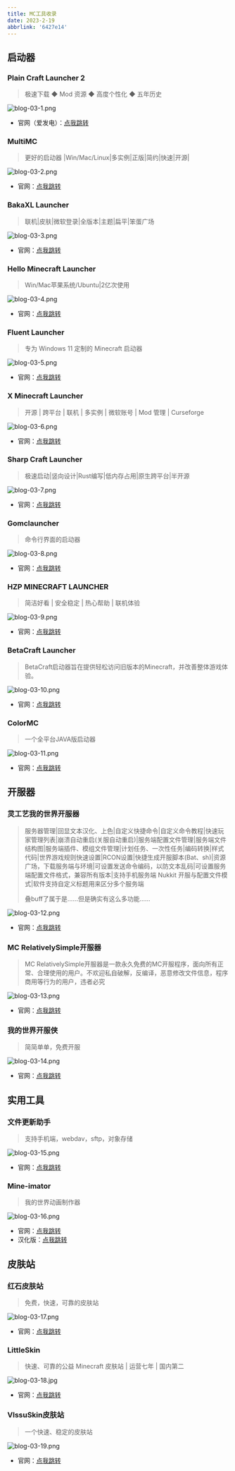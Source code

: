```yaml
---
title: MC工具收录
date: 2023-2-19
abbrlink: '6427e14'
---
```


## 启动器

### Plain Craft Launcher 2 

> 极速下载 ◆ Mod 资源 ◆ 高度个性化 ◆ 五年历史

![blog-03-1.png](https://vip2.loli.io/2023/02/24/eTduHvgN5Oh1Dnf.png)

- 官网（爱发电）：[点我跳转](https://afdian.net/a/LTCat)

### MultiMC

> 更好的启动器 |Win/Mac/Linux|多实例|正版|简约|快速|开源|

![blog-03-2.png](https://vip2.loli.io/2023/02/24/7MfTnpIa1QYXVFW.png)

- 官网：[点我跳转](https://multimc.org/)

### BakaXL Launcher

> 联机|皮肤|微软登录|全版本|主题|扁平|笨蛋广场

![blog-03-3.png](https://vip2.loli.io/2023/02/24/aeIPNT8Dyqs3oUO.png)

- 官网：[点我跳转](https://www.bakaxl.com/)

### Hello Minecraft Launcher

> Win/Mac苹果系统/Ubuntu|2亿次使用

![blog-03-4.png](https://vip2.loli.io/2023/02/24/Ad9z7jcGLwyOXCb.png)

- 官网：[点我跳转](https://hmcl.huangyuhui.net/)

### Fluent Launcher

> 专为 Windows 11 定制的 Minecraft 启动器

![blog-03-5.png](https://vip2.loli.io/2023/02/24/jBU56VfTiescJAD.png)

- 官网：[点我跳转](https://github.com/Xcube-Studio/Natsurainko.FluentLauncher)

### X Minecraft Launcher

> 开源 | 跨平台 | 联机 | 多实例 | 微软账号 | Mod 管理 | Curseforge

![blog-03-6.png](https://vip2.loli.io/2023/02/24/UonxRsFkZH2KhLD.png)

- 官网：[点我跳转](https://xmcl.app/zh)

### Sharp Craft Launcher

> 极速启动|竖向设计|Rust编写|低内存占用|原生跨平台|半开源

![blog-03-7.png](https://vip2.loli.io/2023/02/24/DXjhOAWZIg5c3yP.png)

- 官网：[点我跳转](https://github.com/Steve-xmh/scl)

### Gomclauncher

> 命令行界面的启动器

![blog-03-8.png](https://vip2.loli.io/2023/02/24/a4hG19S7rm6JOBf.png)

- 官网：[点我跳转](https://github.com/xmdhs/gomclauncher)

### HZP MINECRAFT LAUNCHER

> 简洁好看 | 安全稳定 | 热心帮助 | 联机体验

![blog-03-9.png](https://vip2.loli.io/2023/02/24/Vx7zrHPLdaSguc2.png)

- 官网：[点我跳转](https://hml.hzpmc.top/)

### BetaCraft Launcher

> BetaCraft启动器旨在提供轻松访问旧版本的Minecraft，并改善整体游戏体验。

![blog-03-10.png](https://vip2.loli.io/2023/02/24/iH2ElDoFjRZd3aC.png)

- 官网：[点我跳转](https://betacraft.uk/)

### ColorMC

> 一个全平台JAVA版启动器

![blog-03-11.png](https://vip2.loli.io/2023/02/24/jEvqfUJ6M9IVtdA.png)

- 官网：[点我跳转](https://www.mcbbs.net/forum.php?mod=viewthread&tid=1419744&extra=page%3D1%26filter%3Dtypeid%26typeid%3D908)

## 开服器

### 灵工艺我的世界开服器

> 服务器管理|回显文本汉化、上色|自定义快捷命令|自定义命令教程|快速玩家管理列表|崩溃自动重启(关服自动重启)|服务端配置文件管理|服务端文件结构图|服务端插件、模组文件管理|计划任务、一次性任务|编码转换|样式代码|世界游戏规则快速设置|RCON设置|快捷生成开服脚本(Bat、sh)|资源广场，下载服务端与环境|可设置发送命令编码，以防文本乱码|可设置服务端配置文件格式，兼容所有版本|支持手机服务端 Nukkit 开服与配置文件模式|软件支持自定义标题用来区分多个服务端
>
>
> 叠buff了属于是......但是确实有这么多功能......

![blog-03-12.png](https://vip2.loli.io/2023/02/24/qkZhfi3ExnlcoPR.png)

- 官网：[点我跳转](https://nullcraft.org/d/4-%E5%85%8D%E8%B4%B9-%E7%81%B5%E5%B7%A5%E8%89%BA%E6%88%91%E7%9A%84%E4%B8%96%E7%95%8C%E5%BC%80%E6%9C%8D%E5%99%A8--nullcraft-minecraft-server)

### MC RelativelySimple开服器

> MC RelativelySimple开服器是一款永久免费的MC开服程序，面向所有正常、合理使用的用户。不欢迎私自破解，反编译，恶意修改文件信息，程序商用等行为的用户，违者必究

![blog-03-13.png](https://vip2.loli.io/2023/02/24/PTSsWMj7aLkYlIz.png)

- 官网：[点我跳转](https://www.yuque.com/guokebenwuming/pg22b8)

### 我的世界开服侠

> 简简单单，免费开服

![blog-03-14.png](https://vip2.loli.io/2023/02/24/bCl12wftJg84IDz.png)

- 官网：[点我跳转](http://www.kaifuxia.com/)

## 实用工具

### 文件更新助手

> 支持手机端，webdav，sftp，对象存储

![blog-03-15.png](https://vip2.loli.io/2023/02/24/yIHVB9CjaL2so6Z.png)

- 官网：[点我跳转](https://www.mcbbs.net/forum.php?mod=viewthread&tid=711833&extra=page%3D1%26filter%3Dtypeid%26typeid%3D1714)

### Mine-imator

> 我的世界动画制作器

![blog-03-16.png](https://vip2.loli.io/2023/02/24/YJupv8HdksKcElr.png)

- 官网：[点我跳转](https://www.mineimator.com/)
- 汉化版：[点我跳转](https://www.mcbbs.net/forum.php?mod=viewthread&tid=1087667&extra=page%3D1%26filter%3Dtypeid%26typeid%3D1714)

## 皮肤站

### 红石皮肤站

> 免费，快速，可靠的皮肤站

![blog-03-17.png](https://vip2.loli.io/2023/02/24/zUg8YDuTC45qbJ9.png)

- 官网：[点我跳转](https://mcskin.cn/)

### LittleSkin

> 快速、可靠的公益 Minecraft 皮肤站 | 运营七年 | 国内第二

![blog-03-18.jpg](https://vip2.loli.io/2023/02/24/Ox4ZTXGzaDCcEK5.jpg)

- 官网：[点我跳转](https://littleskin.cn/)

### VlssuSkin皮肤站

> 一个快速、稳定的皮肤站

![blog-03-19.png](https://vip2.loli.io/2023/02/24/diPlsMrpfB4kKSL.png)

- 官网：[点我跳转](https://skin.vlssu.com/)